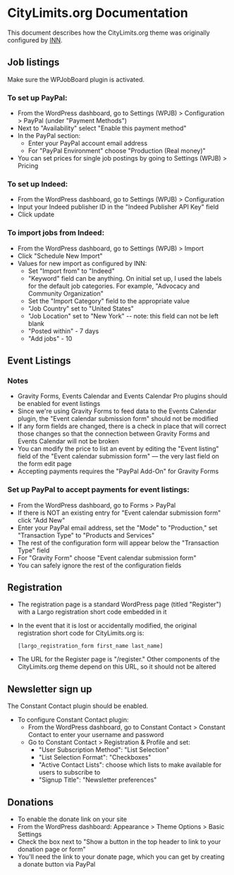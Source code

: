 # CityLimits.org Documentation

This document describes how the CityLimits.org theme was originally configured by [INN](http://nerds.investigativenewsnetwork.org/).

## Job listings

Make sure the WPJobBoard plugin is activated.

### To set up PayPal:

- From the WordPress dashboard, go to Settings (WPJB) > Configuration > PayPal (under "Payment Methods")
- Next to "Availability" select "Enable this payment method"
- In the PayPal section:
    - Enter your PayPal account email address
    - For "PayPal Environment" choose "Production (Real money)"
- You can set prices for single job postings by going to Settings (WPJB) > Pricing

### To set up Indeed:

- From the WordPress dashboard, go to Settings (WPJB) > Configuration
- Input your Indeed publisher ID in the "Indeed Publisher API Key" field
- Click update

### To import jobs from Indeed:
- From the WordPress dashboard, go to Settings (WPJB) > Import
- Click "Schedule New Import"
- Values for new import as configured by INN:
    - Set "Import from" to "Indeed"
    - "Keyword" field can be anything. On initial set up, I used the labels for the default job categories. For example, "Advocacy and Community Organization"
    - Set the "Import Category" field to the appropriate value
    - "Job Country" set to "United States"
    - "Job Location" set to  "New York" -- note: this field can not be left blank
    - "Posted within" - 7 days
    - "Add jobs" - 10

## Event Listings

### Notes

- Gravity Forms, Events Calendar and Events Calendar Pro plugins should be enabled for event listings
- Since we're using Gravity Forms to feed data to the Events Calendar plugin, the "Event calendar submission form" should not be modified
- If any form fields are changed, there is a check in place that will correct those changes so that the connection between Gravity Forms and Events Calendar will not be broken
- You can modify the price to list an event by editing the "Event listing" field of the "Event calendar submission form" — the very last field on the form edit page
- Accepting payments requires the "PayPal Add-On" for Gravity Forms

### Set up PayPal to accept payments for event listings:

- From the WordPress dashboard, go to Forms > PayPal
- If there is NOT an existing entry for "Event calendar submission form" click "Add New"
- Enter your PayPal email address, set the "Mode" to "Production," set "Transaction Type" to "Products and Services"
- The rest of the configuration form will appear below the "Transaction Type" field
- For "Gravity Form" choose "Event calendar submission form"
- You can safely ignore the rest of the configuration fields

## Registration

- The registration page is a standard WordPress page (titled "Register") with a Largo registration short code embedded in it
- In the event that it is lost or accidentally modified, the original registration short code for CityLimits.org is:

    `[largo_registration_form first_name last_name]`

- The URL for the Register page is "/register." Other components of the CityLimits.org theme depend on this URL, so it should not be altered

## Newsletter sign up

The Constant Contact plugin should be enabled.

- To configure Constant Contact plugin:
    - From the WordPress dashboard, go to Constant Contact > Constant Contact to enter your username and password
    - Go to Constant Contact > Registration & Profile and set:
        - "User Subscription Method": "List Selection"
        - "List Selection Format": "Checkboxes"
        - "Active Contact Lists": choose which lists to make available for users to subscribe to
        - "Signup Title": "Newsletter preferences"

## Donations

- To enable the donate link on your site
- From the WordPress dashboard: Appearance > Theme Options > Basic Settings
- Check the box next to "Show a button in the top header to link to your donation page or form"
- You'll need the link to your donate page, which you can get by creating a donate button via PayPal
